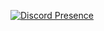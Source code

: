 [![Discord Presence](https://lanyard.cnrad.dev/api/1087555822399262812)](https://discord.com/users/1087555822399262812)
